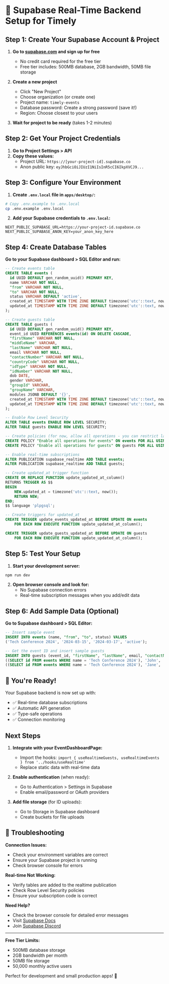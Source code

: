 # 🚀 Supabase Real-Time Backend Setup for Timely

## Step 1: Create Your Supabase Account & Project

1. **Go to [supabase.com](https://supabase.com) and sign up for free**
   - No credit card required for the free tier
   - Free tier includes: 500MB database, 2GB bandwidth, 50MB file storage

2. **Create a new project**
   - Click "New Project"
   - Choose organization (or create one)
   - Project name: `timely-events`
   - Database password: Create a strong password (save it!)
   - Region: Choose closest to your users

3. **Wait for project to be ready** (takes 1-2 minutes)

## Step 2: Get Your Project Credentials

1. **Go to Project Settings > API**
2. **Copy these values:**
   - Project URL: `https://[your-project-id].supabase.co`
   - Anon public key: `eyJhbGciOiJIUzI1NiIsInR5cCI6IkpXVCJ9...`

## Step 3: Configure Your Environment

1. **Create `.env.local` file in `apps/desktop/`:**
```bash
# Copy .env.example to .env.local
cp .env.example .env.local
```

2. **Add your Supabase credentials to `.env.local`:**
```env
NEXT_PUBLIC_SUPABASE_URL=https://your-project-id.supabase.co
NEXT_PUBLIC_SUPABASE_ANON_KEY=your_anon_key_here
```

## Step 4: Create Database Tables

**Go to your Supabase dashboard > SQL Editor and run:**

```sql
-- Create events table
CREATE TABLE events (
  id UUID DEFAULT gen_random_uuid() PRIMARY KEY,
  name VARCHAR NOT NULL,
  "from" VARCHAR NOT NULL,
  "to" VARCHAR NOT NULL,
  status VARCHAR DEFAULT 'active',
  created_at TIMESTAMP WITH TIME ZONE DEFAULT timezone('utc'::text, now()) NOT NULL,
  updated_at TIMESTAMP WITH TIME ZONE DEFAULT timezone('utc'::text, now()) NOT NULL
);

-- Create guests table
CREATE TABLE guests (
  id UUID DEFAULT gen_random_uuid() PRIMARY KEY,
  event_id UUID REFERENCES events(id) ON DELETE CASCADE,
  "firstName" VARCHAR NOT NULL,
  "middleName" VARCHAR,
  "lastName" VARCHAR NOT NULL,
  email VARCHAR NOT NULL,
  "contactNumber" VARCHAR NOT NULL,
  "countryCode" VARCHAR NOT NULL,
  "idType" VARCHAR NOT NULL,
  "idNumber" VARCHAR NOT NULL,
  dob DATE,
  gender VARCHAR,
  "groupId" VARCHAR,
  "groupName" VARCHAR,
  modules JSONB DEFAULT '{}',
  created_at TIMESTAMP WITH TIME ZONE DEFAULT timezone('utc'::text, now()) NOT NULL,
  updated_at TIMESTAMP WITH TIME ZONE DEFAULT timezone('utc'::text, now()) NOT NULL
);

-- Enable Row Level Security
ALTER TABLE events ENABLE ROW LEVEL SECURITY;
ALTER TABLE guests ENABLE ROW LEVEL SECURITY;

-- Create policies (for now, allow all operations - you can restrict later)
CREATE POLICY "Enable all operations for events" ON events FOR ALL USING (true);
CREATE POLICY "Enable all operations for guests" ON guests FOR ALL USING (true);

-- Enable real-time subscriptions
ALTER PUBLICATION supabase_realtime ADD TABLE events;
ALTER PUBLICATION supabase_realtime ADD TABLE guests;

-- Create updated_at trigger function
CREATE OR REPLACE FUNCTION update_updated_at_column()
RETURNS TRIGGER AS $$
BEGIN
    NEW.updated_at = timezone('utc'::text, now());
    RETURN NEW;
END;
$$ language 'plpgsql';

-- Create triggers for updated_at
CREATE TRIGGER update_events_updated_at BEFORE UPDATE ON events
    FOR EACH ROW EXECUTE FUNCTION update_updated_at_column();

CREATE TRIGGER update_guests_updated_at BEFORE UPDATE ON guests
    FOR EACH ROW EXECUTE FUNCTION update_updated_at_column();
```

## Step 5: Test Your Setup

1. **Start your development server:**
```bash
npm run dev
```

2. **Open browser console and look for:**
   - No Supabase connection errors
   - Real-time subscription messages when you add/edit data

## Step 6: Add Sample Data (Optional)

**Go to Supabase dashboard > SQL Editor:**

```sql
-- Insert sample event
INSERT INTO events (name, "from", "to", status) VALUES 
('Tech Conference 2024', '2024-03-15', '2024-03-17', 'active');

-- Get the event ID and insert sample guests
INSERT INTO guests (event_id, "firstName", "lastName", email, "contactNumber", "countryCode", "idType", "idNumber") VALUES 
((SELECT id FROM events WHERE name = 'Tech Conference 2024'), 'John', 'Doe', 'john@example.com', '1234567890', '+1', 'passport', 'P123456789'),
((SELECT id FROM events WHERE name = 'Tech Conference 2024'), 'Jane', 'Smith', 'jane@example.com', '0987654321', '+1', 'license', 'L987654321');
```

## 🎉 You're Ready!

Your Supabase backend is now set up with:
- ✅ Real-time database subscriptions
- ✅ Automatic API generation
- ✅ Type-safe operations
- ✅ Connection monitoring

## Next Steps

1. **Integrate with your EventDashboardPage:**
   - Import the hooks: `import { useRealtimeGuests, useRealtimeEvents } from '../hooks/useRealtime'`
   - Replace static data with real-time data

2. **Enable authentication** (when ready):
   - Go to Authentication > Settings in Supabase
   - Enable email/password or OAuth providers

3. **Add file storage** (for ID uploads):
   - Go to Storage in Supabase dashboard
   - Create buckets for file uploads

## 🔧 Troubleshooting

**Connection Issues:**
- Check your environment variables are correct
- Ensure your Supabase project is running
- Check browser console for errors

**Real-time Not Working:**
- Verify tables are added to the realtime publication
- Check Row Level Security policies
- Ensure your subscription code is correct

**Need Help?**
- Check the browser console for detailed error messages
- Visit [Supabase Docs](https://supabase.com/docs)
- Join [Supabase Discord](https://discord.supabase.com)

---

**Free Tier Limits:**
- 500MB database storage
- 2GB bandwidth per month  
- 50MB file storage
- 50,000 monthly active users

Perfect for development and small production apps! 🚀 